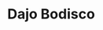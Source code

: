 ---
category: residents
layout: post
title: Dajo Bodisco
profession: communication / art direction
image: 
---
